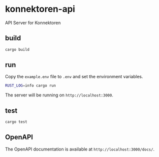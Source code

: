 # konnektoren-api

API Server for Konnektoren

## build

```bash
cargo build
```

## run

Copy the `example.env` file to `.env` and set the environment variables.

```bash
RUST_LOG=info cargo run
```

The server will be running on `http://localhost:3000`.

## test

```bash
cargo test
```

## OpenAPI

The OpenAPI documentation is available at `http://localhost:3000/docs/`.
